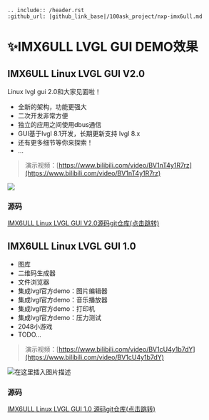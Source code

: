 ```eval_rst
.. include:: /header.rst 
:github_url: |github_link_base|/100ask_project/nxp-imx6ull.md
```

# ✨IMX6ULL LVGL GUI DEMO效果
## IMX6ULL Linux LVGL GUI V2.0
Linux lvgl gui 2.0和大家见面啦！
- 全新的架构，功能更强大
- 二次开发非常方便
- 独立的应用之间使用dbus通信
- GUI基于lvgl 8.1开发，长期更新支持 lvgl 8.x
- 还有更多细节等你来探索！
- ...

> 演示视频：[https://www.bilibili.com/video/BV1nT4y1R7rz](https://www.bilibili.com/video/BV1nT4y1R7rz)

![](https://img-blog.csdnimg.cn/da2dfa5b8a624d8f9390c4f3ad9847fb.jpg)


### 源码

[IMX6ULL Linux LVGL GUI V2.0源码git仓库(点击跳转)](https://gitee.com/weidongshan/lv_100ask_linux_desktop)

## IMX6ULL Linux LVGL GUI 1.0


- 图库
- 二维码生成器
- 文件浏览器
- 集成lvgl官方demo：图片编辑器
- 集成lvgl官方demo：音乐播放器
- 集成lvgl官方demo：打印机
- 集成lvgl官方demo：压力测试
- 2048小游戏
- TODO...

> 演示视频：[https://www.bilibili.com/video/BV1cU4y1b7dY](https://www.bilibili.com/video/BV1cU4y1b7dY)


![在这里插入图片描述](https://img-blog.csdnimg.cn/20210517155314493.png)

### 源码

[IMX6ULL Linux LVGL GUI 1.0 源码git仓库(点击跳转)](https://gitee.com/weidongshan/imx6ull-lvgl)

